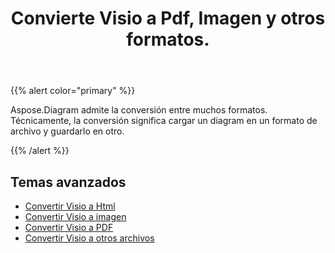﻿---
title: Convierte Visio a Pdf, Imagen y otros formatos.
linktitle: Diagram Conversiones
type: docs
weight: 65
url: /es/java/convert-diagram-to-different-formats/
description: Convierta archivos Visio a Visio, PDF, CSV, JPG, HTML, BMP, PNG, EMF, SVG, TIFF, XPS y más.
---
{{% alert color="primary" %}}

Aspose.Diagram admite la conversión entre muchos formatos. Técnicamente, la conversión significa cargar un diagram en un formato de archivo y guardarlo en otro.

{{% /alert %}}

## **Temas avanzados**
- [Convertir Visio a Html](/diagram/es/java/convert-visio-to-html/)
- [Convertir Visio a imagen](/diagram/es/java/convert-visio-to-image/)
- [Convertir Visio a PDF](/diagram/es/java/convert-visio-to-pdf/)
- [Convertir Visio a otros archivos](/diagram/es/java/convert-visio-to-other-files/)
